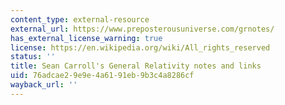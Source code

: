 ```yaml
---
content_type: external-resource
external_url: https://www.preposterousuniverse.com/grnotes/
has_external_license_warning: true
license: https://en.wikipedia.org/wiki/All_rights_reserved
status: ''
title: Sean Carroll's General Relativity notes and links
uid: 76adcae2-9e9e-4a61-91eb-9b3c4a8286cf
wayback_url: ''
---
```

